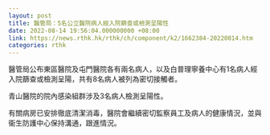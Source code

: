 ```yaml
---
layout: post
title: 醫管局：5名公立醫院病人經入院篩查或檢測呈陽性
date: 2022-08-14 19:56:04.000000000 +08:00
link: https://news.rthk.hk/rthk/ch/component/k2/1662384-20220814.htm
categories: rthk
---
```


醫管局公布東區醫院及屯門醫院各有兩名病人，以及白普理寧養中心有1名病人經入院篩查或檢測呈陽，共有8名病人被列為密切接觸者。

青山醫院的院內感染組群涉及3名病人檢測呈陽性。

有關病房已安排徹底清潔消毒，醫院會繼續密切監察員工及病人的健康情況，並與衞生防護中心保持溝通，跟進情況。
